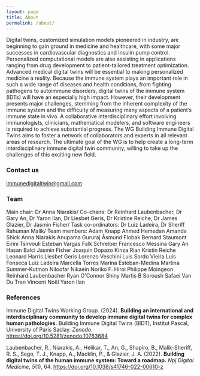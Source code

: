```yaml
---
layout: page
title: About
permalink: /about/
---
```


Digital twins, customized simulation models pioneered in industry, are beginning to gain ground in medicine and healthcare, with some major successes in cardiovascular diagnostics and insulin pump control. Personalized computational models are also assisting in applications ranging from drug development to patient-tailored treatment optimization. Advanced medical digital twins will be essential to making personalized medicine a reality. Because the immune system plays an important role in such a wide range of diseases and health conditions, from fighting pathogens to autoimmune disorders, digital twins of the immune system (IDTs) will have an especially high impact. However, their development presents major challenges, stemming from the inherent complexity of the immune system and the difficulty of measuring many aspects of a patient’s immune state in vivo. A collaborative interdisciplinary effort involving immunologists, clinicians, mathematical modelers, and software engineers is required to achieve substantial progress.
The WG Building Immune Digital Twins aims to foster a network of collaborators and experts in all relevant areas of research. The ultimate goal of the WG is to help create a long-term interdisciplinary immune digital twin community, willing to take up the challenges of this exciting new field.

### Contact us

[immunedigitaltwin@gmail.com](mailto:immunedigitaltwin@gmail.com)

### Team
Main chair: Dr Anna Niarakis/
Co-chairs: Dr Reinhard Laubenbacher, Dr Gary An, Dr Yaron Ilan, Dr Liesbet Geris, Dr Kristine Reiche, Dr James Glazier, Dr Jasmin Fisher/
Task co-ordinators: Dr Luiz Ladeira, Dr Sheriff Rahuman Malik/ 
Team members: 
Adam Knapp
Ahmed Hemedan
Amanda Shick
Anna Niarakis
Anupama Gururaj
Åsmund Flobak
Bernard Staumont
Eirini Tsirvouli
Esteban Vargas
Falk Schreiber
Francesco Messina
Gary An
Hasan Balci
Jasmin Fisher
Joaquin Dopazo
Kinza Rian
Kristin Reiche
Leonard Harris
Liesbet Geris
Lorenzo Veschini
Luis Sordo Vieira
Luis Fonseca
Luiz Ladeira
Marcella Torres
Marina Esteban-Medina
Martina Summer-Kutmon
Niloofar Nikaein
Noriko F. Hiroi
Philippe Moingeon
Reinhard Laubenbacher
Ryan O'Connor
Shiny Martis B
Soroush Safaei
Van Du Tran
Vincent Noël
Yaron Ilan

### References

Immune Digital Twins Working Group. (2024). **Building an international and interdisciplinary community to develop immune digital twins for complex human pathologies.** Building Immune Digital Twins (BIDT), Institut Pascal, University of Paris Saclay. *Zenodo*. <https://doi.org/10.5281/zenodo.10783684> 

Laubenbacher, R., Niarakis, A., Helikar, T., An, G., Shapiro, B., Malik-Sheriff, R. S., Sego, T. J., Knapp, A., Macklin, P., & Glazier, J. A. (2022). **Building digital twins of the human immune system: Toward a roadmap.** *Npj Digital Medicine*, *5*(1), 64. <https://doi.org/10.1038/s41746-022-00610-z>

